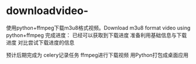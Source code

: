 # downloadvideo-
使用python+ffmpeg下载m3u8格式视频。Download m3u8 format video using python+ffmpeg
完成进度：
已经可以获取到下载进度
准备利用基础信息与下载进度
对比尝试下载进度的信息



预计后期完成为
celery记录任务
ffmpeg进行下载视频
用Python打包成桌面应用

